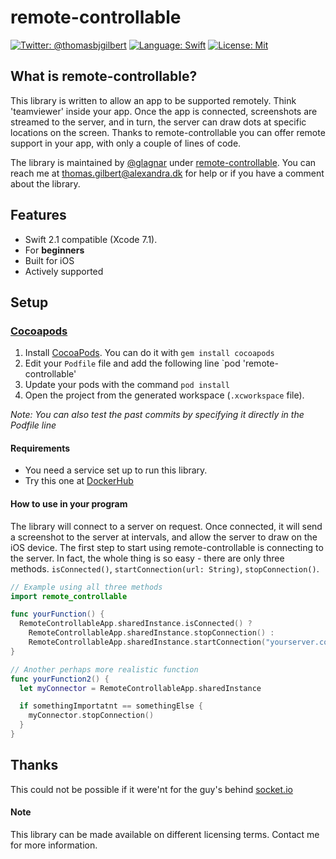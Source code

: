# remote-controllable

[![Twitter: @thomasbjgilbert](https://img.shields.io/badge/contact-@thomasbjgilbert-blue.svg?style=flat)](https://twitter.com/thomasbjgilbert)
[![Language: Swift](https://img.shields.io/badge/lang-Swift-yellow.svg?style=flat)](https://developer.apple.com/swift/)
[![License: Mit](https://img.shields.io/badge/license-AGPL-lightgrey.svg?style=flat)](http://opensource.org/licenses/AGPL-3.0)

## What is remote-controllable?
This library is written to allow an app to be supported remotely. Think 'teamviewer' inside your app. Once the app is connected, screenshots are streamed to the server, and in turn, the server can draw dots at specific locations on the screen. Thanks to remote-controllable you can offer remote support in your app, with only a couple of lines of code.

The library is maintained by [@glagnar](https://github.com/glagnar) under [remote-controllable](https://github.com/swiftreactive). You can reach me at [thomas.gilbert@alexandra.dk](mailto://thomas.gilbert@alexandra.dk) for help or if you have a comment about the library.

## Features
- Swift 2.1 compatible (Xcode 7.1).
- For **beginners**
- Built for iOS
- Actively supported

## Setup

### [Cocoapods](https://cocoapods.org)

1. Install [CocoaPods](https://cocoapods.org). You can do it with `gem install cocoapods`
2. Edit your `Podfile` file and add the following line `pod 'remote-controllable'
3. Update your pods with the command `pod install`
4. Open the project from the generated workspace (`.xcworkspace` file).

*Note: You can also test the past commits by specifying it directly in the Podfile line*

#### Requirements
- You need a service set up to run this library. 
- Try this one at [DockerHub](https://hub.docker.com/r/glagnar/remote-coordinator/)

#### How to use in your program
The library will connect to a server on request. Once connected, it will send a screenshot to the server at intervals, and allow the server to draw on the iOS device. The first step to start using remote-controllable is connecting to the server. In fact, the whole thing is so easy - there are only three methods. `isConnected()`, `startConnection(url: String)`, `stopConnection()`.

```swift
// Example using all three methods
import remote_controllable

func yourFunction() {
  RemoteControllableApp.sharedInstance.isConnected() ?
    RemoteControllableApp.sharedInstance.stopConnection() :
    RemoteControllableApp.sharedInstance.startConnection("yourserver.com:8006")
}

// Another perhaps more realistic function
func yourFunction2() {
  let myConnector = RemoteControllableApp.sharedInstance

  if somethingImportatnt == somethingElse {
    myConnector.stopConnection()
  }
}
```
## Thanks
This could not be possible if it were'nt for the guy's behind [socket.io](http://www.socket.io)

#### Note
This library can be made available on different licensing terms. Contact me for more information.

